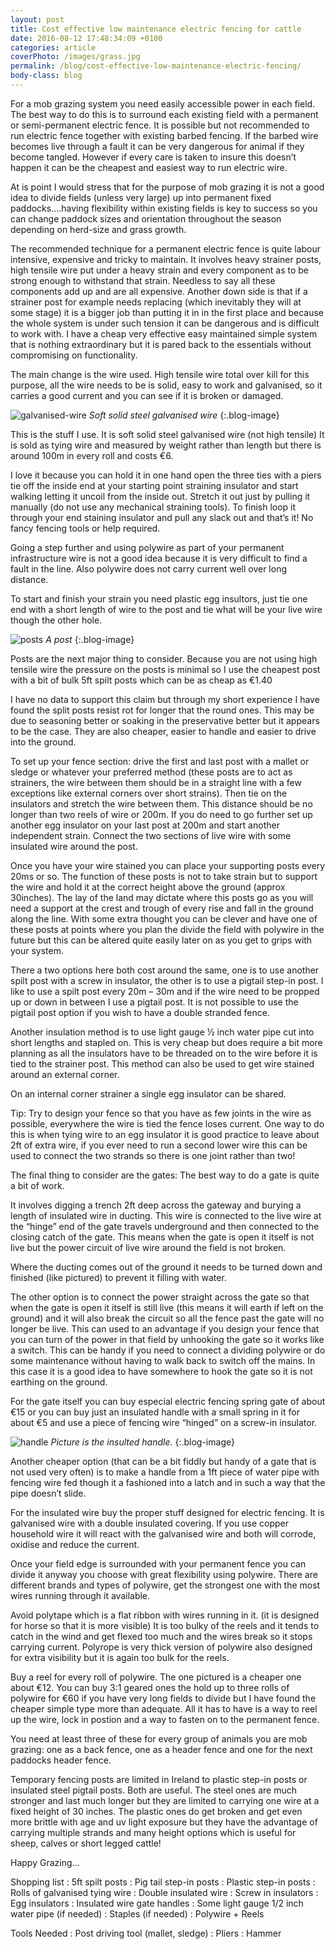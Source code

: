 ```yaml
---
layout: post
title: Cost effective low maintenance electric fencing for cattle
date: 2016-08-12 17:48:34:09 +0100
categories: article
coverPhoto: /images/grass.jpg
permalink: /blog/cost-effective-low-maintenance-electric-fencing/
body-class: blog
---
```


For a mob grazing system you need easily accessible power in each field. The best way to do this is to surround each existing field with a permanent or semi-permanent electric fence. It is possible but not recommended to run electric fence together with existing barbed fencing. If the barbed wire becomes live through a fault it can be very dangerous for animal if they become tangled.  However if every care is taken to insure this doesn’t happen it can be the cheapest and easiest way to run electric wire.

At is point I would stress that for the purpose of mob grazing it is not a good idea to divide fields (unless very large) up into permanent fixed paddocks….having flexibility within existing fields is key to success so you can change paddock sizes and orientation throughout the season depending on herd-size and grass growth.

The recommended technique for a permanent electric fence is quite labour intensive, expensive and tricky to maintain. It involves heavy strainer posts, high tensile wire put under a heavy strain and every component as to be strong enough to withstand that strain. Needless to say all these components add up and are all expensive. Another down side is that if a strainer post for example needs replacing (which inevitably they will at some stage) it is a bigger job than putting it in in the first place and because the whole system is under such tension it can be dangerous and is difficult to work with.
I have a cheap very effective easy maintained simple system that is nothing extraordinary but it is pared back to the essentials without compromising on functionality.

The main change is the wire used. High tensile wire total over kill for this purpose, all the wire needs to be is solid, easy to work and galvanised, so it carries a good current and you can see if it is broken or damaged.

![galvanised-wire]
*Soft solid steel galvanised wire*
{:.blog-image}

This is the stuff I use. It is soft solid steel galvanised wire (not high tensile) It is sold as tying wire and measured by weight rather than length but there is around 100m in every roll and costs €6.

I love it because you can hold it in one hand open the three ties with a piers tie off the inside end at your starting point straining insulator and start walking letting it uncoil from the inside out. Stretch it out just by pulling it manually (do not use any mechanical straining tools). To finish loop it through your end staining insulator and pull any slack out and that’s it! No fancy fencing tools or help required.

Going a step further and using polywire as part of your permanent infrastructure wire is not a good idea because it is very difficult to find a fault in the line. Also polywire does not carry current well over long distance.

To start and finish your strain you need plastic egg insultors, just tie one end with a short length of wire to the post and tie what will be your live wire though the other hole.

![posts]
*A post*
{:.blog-image}

Posts are the next major thing to consider. Because you are not using high tensile wire the pressure on the posts is minimal so I use the cheapest post with a bit of bulk 5ft spilt posts which can be as cheap as €1.40

I have no data to support this claim but through my short experience I have found the split posts resist rot for longer that the round ones. This may be due to seasoning better or soaking in the preservative better but it appears to be the case. They are also cheaper, easier to handle and easier to drive into the ground.

To set up your fence section: drive the first and last post with a mallet or sledge or whatever your preferred method (these posts are to act as strainers, the wire between them should be in a straight line with a few exceptions like external corners over short strains). Then tie on the insulators and stretch the wire between them. This distance should be no longer than two reels of wire or 200m. If you do need to go further set up another egg insulator on your last post at 200m and start another independent strain. Connect the two sections of live wire with some insulated wire around the post.

Once you have your wire stained you can place your supporting posts every 20ms or so. The function of these posts is not to take strain but to support the wire and hold it at the correct height above the ground (approx 30inches). The lay of the land may dictate where this posts go as you will need a support at the crest and trough of every rise and fall in the ground along the line. With some extra thought you can be clever and have one of these posts at points where you plan the divide the field with polywire in the future but this can be altered quite easily later on as you get to grips with your system.

There a two options here both cost around the same, one is to use another spilt post with a screw in insulator, the other is to use a pigtail step-in post. I like to use a spilt post every 20m – 30m and if the wire need to be propped up or down in between I use a pigtail post. It is not possible to use the pigtail post option if you wish to have a double stranded fence.

Another insulation method is to use light gauge ½ inch water pipe cut into short lengths and stapled on. This is very cheap but does require a bit more planning as all the insulators have to be threaded on to the wire before it is tied to the strainer post. This method can also be used to get wire stained around an external corner.

On an internal corner strainer a single egg insulator can be shared.

Tip: Try to design your fence so that you have as few joints in the wire as possible, everywhere the wire is tied the fence loses current. One way to do this is when tying wire to an egg insulator it is good practice to leave about 2ft of extra wire, if you ever need to run a second lower wire this can be used to connect the two strands so there is one joint rather than two!

The final thing to consider are the gates: The best way to do a gate is quite a bit of work.

It involves digging a trench 2ft deep across the gateway and burying a length of insulated wire in ducting. This wire is connected to the live wire at the “hinge” end of the gate travels underground and then connected to the closing catch of the gate. This means when the gate is open it itself is not live but the power circuit of live wire around the field is not broken.

Where the ducting comes out of the ground it needs to be turned down and finished (like pictured) to prevent it filling with water.

The other option is to connect the power straight across the gate so that when the gate is open it itself is still live (this means it will earth if left on the ground) and it will also break the circuit so all the fence past the gate will no longer be live. This can used to an advantage if you design your fence that you can turn of the power in that field by unhooking the gate so it works like a switch. This can be handy if you need to connect a dividing polywire or do some maintenance without having to walk back to switch off the mains. In this case it is a good idea to have somewhere to hook the gate so it is not earthing on the ground.

For the gate itself you can buy especial electric fencing spring gate of about €15 or you can buy just an insulated handle with a small spring in it for about €5 and use a piece of fencing wire “hinged” on a screw-in insulator.

![handle]
*Picture is the insulted handle.*
{:.blog-image}

Another cheaper option (that can be a bit fiddly but handy of a gate that is not used very often) is to make a handle from a 1ft piece of water pipe with fencing wire fed though it a fashioned into a latch and in such a way that the pipe doesn’t slide.

For the insulated wire buy the proper stuff designed for electric fencing. It is galvanised wire with a double insulated covering. If you use copper household wire it will react with the galvanised wire and both will corrode, oxidise and reduce the current.

Once your field edge is surrounded with your permanent fence you can divide it anyway you choose with great flexibility using polywire. There are different brands and types of polywire, get the strongest one with the most wires running through it available.

Avoid polytape which is a flat ribbon with wires running in it. (it is designed for horse so that it is more visible) It is too bulky of the reels and it tends to catch in the wind and get flexed too much and the wires break so it stops carrying current. Polyrope is very thick version of polywire also designed for extra visibility but it is again too bulk for the reels.

Buy a reel for every roll of polywire. The one pictured is a cheaper one about €12. You can buy 3:1 geared ones the hold up to three rolls of polywire for €60 if you have very long fields to divide but I have found the cheaper simple type more than adequate. All it has to have is a way to reel up the wire, lock in postion and a way to fasten on to the permanent fence.

You need at least three of these for every group of animals you are mob grazing: one as a back fence, one as a header fence and one for the next paddocks header fence.

Temporary fencing posts are limited in Ireland to plastic step-in posts or insulated steel pigtail posts. Both are useful. The steel ones are much stronger and last much longer but they are limited to carrying one wire at a fixed height of 30 inches. The plastic ones do get broken and get even more brittle with age and uv light exposure but they have the advantage of carrying multiple strands and many height options which is useful for sheep, calves or short legged cattle!

Happy Grazing...

Shopping list
: 5ft spilt posts
: Pig tail step-in posts
: Plastic step-in posts
: Rolls of galvanised tying wire
: Double insulated wire
: Screw in insulators
: Egg insulators
: Insulated wire gate handles
: Some light gauge 1/2 inch water pipe (if needed)
: Staples (if needed)
: Polywire + Reels

Tools Needed
: Post driving tool (mallet, sledge)
: Pliers
: Hammer


[galvanised-wire]: /images/whitecow.jpg
[posts]: /images/whitecow.jpg
[handle]: /images/whitecow.jpg
